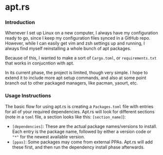# apt.rs

### Introduction
Whenever I set up Linux on a new computer, I always have
my configuration ready to go, since I keep my configuration files 
synced in a GitHub repo. However, while I can easily get vim and zsh settings
up and running, I always find myself reinstalling a whole bunch of
apt packages. 

Because of this, I wanted to make a sort of `Cargo.toml`, or `requirements.txt` 
that works in conjucntion with apt. 

In its current phase, the project is limited, though very simple. I hope
to extend it to include more apt setup commands, and also at some point
branch out to other packaged managers, like pacman, yaourt, etc.

### Usage Instructions
The basic flow for using apt.rs is creating a `Packages.toml` file
with entries for all of your required dependencies. Apt.rs will look for
different sections (note in a `toml` file, a section looks like this: `[section_name]`):
* `[dependencies]`: These are the actual package names/versions to install.
    Each entry is the package name, followed by either a version code or `"*"` for the newest available
    version.
* `[ppas]`: Some packages may come from external PPAs. Apt.rs will add these first,
    and then run the dependency install phase afterwards.
